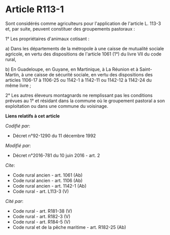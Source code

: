 # Article R113-1

Sont considérés comme agriculteurs pour l'application de l'article L. 113-3 et, par suite, peuvent constituer des groupements
pastoraux : 

1° Les propriétaires d'animaux cotisant : 

a) Dans les départements de la métropole à une caisse de mutualité sociale agricole, en vertu des dispositions de l'article
1061 (1°) du livre VII du code rural, 

b) En Guadeloupe, en Guyane, en Martinique, à La Réunion et à Saint-Martin, à une caisse de sécurité sociale, en vertu des
dispositions des articles 1106-17 à 1106-25 ou 1142-1 à 1142-11 ou 1142-12 à 1142-24 du même livre ; 

2° Les autres éleveurs montagnards ne remplissant pas les conditions prévues au 1° et résidant dans la commune où le
groupement pastoral a son exploitation ou dans une commune du voisinage.

**Liens relatifs à cet article**

_Codifié par_:

  - Décret n°92-1290 du 11 décembre 1992

_Modifié par_:

  - Décret n°2016-781 du 10 juin 2016 - art. 2

_Cite_:

  - Code rural ancien - art. 1061 (Ab)
  - Code rural ancien - art. 1106 (Ab)
  - Code rural ancien - art. 1142-1 (Ab)
  - Code rural - art. L113-3 (V)

_Cité par_:

  - Code rural - art. R181-38 (V)
  - Code rural - art. R182-3 (V)
  - Code rural - art. R184-5 (V)
  - Code rural et de la pêche maritime - art. R182-25 (Ab)

